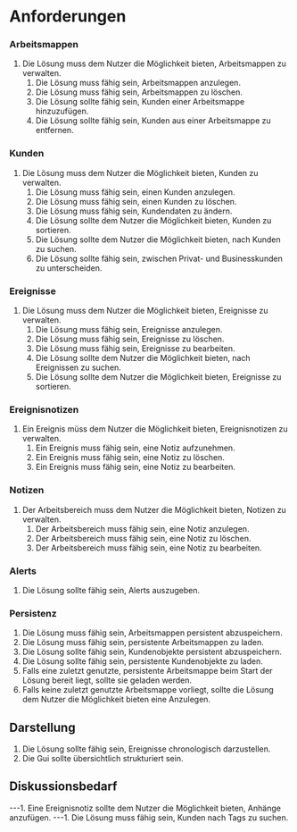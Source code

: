 # Anforderungen
### Arbeitsmappen
1. Die Lösung muss dem Nutzer die Möglichkeit bieten, Arbeitsmappen zu verwalten.
   1. Die Lösung muss fähig sein, Arbeitsmappen anzulegen.
   1. Die Lösung muss fähig sein, Arbeitsmappen zu löschen.
   1. Die Lösung sollte fähig sein, Kunden einer Arbeitsmappe hinzuzufügen.
   1. Die Lösung sollte fähig sein, Kunden aus einer Arbeitsmappe zu entfernen.

### Kunden
1. Die Lösung muss dem Nutzer die Möglichkeit bieten, Kunden zu verwalten.
   1. Die Lösung muss fähig sein, einen Kunden anzulegen.
   1. Die Lösung muss fähig sein, einen Kunden zu löschen.
   1. Die Lösung muss fähig sein, Kundendaten zu ändern.
   1. Die Lösung sollte dem Nutzer die Möglichkeit bieten, Kunden zu sortieren.
   1. Die Lösung sollte dem Nutzer die Möglichkeit bieten, nach Kunden zu suchen.
   1. Die Lösung sollte fähig sein, zwischen Privat- und Businesskunden zu unterscheiden.
   
### Ereignisse
1. Die Lösung muss dem Nutzer die Möglichkeit bieten, Ereignisse zu verwalten.
   1. Die Lösung muss fähig sein, Ereignisse anzulegen.
   1. Die Lösung muss fähig sein, Ereignisse zu löschen.
   1. Die Lösung muss fähig sein, Ereignisse zu bearbeiten.
   1. Die Lösung sollte dem Nutzer die Möglichkeit bieten, nach Ereignissen zu suchen.
   1. Die Lösung sollte dem Nutzer die Möglichkeit bieten, Ereignisse zu sortieren.
   
### Ereignisnotizen
1. Ein Ereignis müss dem Nutzer die Möglichkeit bieten, Ereignisnotizen zu verwalten.
   1. Ein Ereignis muss fähig sein, eine Notiz aufzunehmen.
   1. Ein Ereignis muss fähig sein, eine Notiz zu löschen.
   1. Ein Ereignis muss fähig sein, eine Notiz zu bearbeiten.
   
### Notizen
1. Der Arbeitsbereich muss dem Nutzer die Möglichkeit bieten, Notizen zu verwalten.
   1. Der Arbeitsbereich muss fähig sein, eine Notiz anzulegen.
   1. Der Arbeitsbereich muss fähig sein, eine Notiz zu löschen.
   1. Der Arbeitsbereich muss fähig sein, eine Notiz zu bearbeiten.

### Alerts
1. Die Lösung sollte fähig sein, Alerts auszugeben.

### Persistenz
1. Die Lösung muss fähig sein, Arbeitsmappen persistent abzuspeichern.
1. Die Lösung muss fähig sein, persistente Arbeitsmappen zu laden.
1. Die Lösung sollte fähig sein, Kundenobjekte persistent abzuspeichern.
1. Die Lösung sollte fähig sein, persistente Kundenobjekte zu laden.
1. Falls eine zuletzt genutzte, persistente Arbeitsmappe beim Start der Lösung bereit liegt, sollte sie geladen werden.
1. Falls keine zuletzt genutzte Arbeitsmappe vorliegt, sollte die Lösung dem Nutzer die Möglichkeit bieten eine Anzulegen.

## Darstellung
1. Die Lösung sollte fähig sein, Ereignisse chronologisch darzustellen.
1. Die Gui sollte übersichtlich strukturiert sein.

## Diskussionsbedarf
---1. Eine Ereignisnotiz sollte dem Nutzer die Möglichkeit bieten, Anhänge anzufügen.
---1. Die Lösung muss fähig sein, Kunden nach Tags zu suchen.

